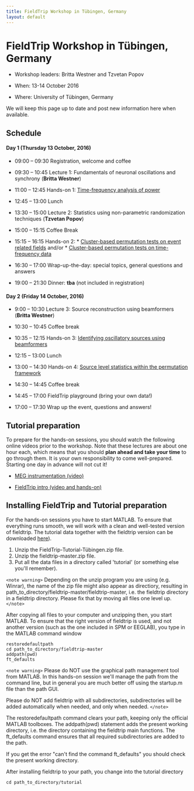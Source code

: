 ```yaml
---
title: FieldTrip Workshop in Tübingen, Germany
layout: default
---
```


# FieldTrip Workshop in Tübingen, Germany

*  Workshop leaders: Britta Westner and Tzvetan Popov

*  When: 13-14 October 2016

*  Where: University of Tübingen, Germany

We will keep this page up to date and post new information here when available.

## Schedule

####  Day 1 (Thursday 13 October, 2016)

*  09:00 – 09:30		Registration, welcome and coffee

*  09:30 – 10:45		Lecture 1: Fundamentals of neuronal oscillations and synchrony (**Britta Westner**)

*  11:00 – 12:45               Hands-on 1: [Time-frequency analysis of power](/tutorial/TimeFrequencyAnalysis)

*  12:45 – 13:00		Lunch

*  13:30 – 15:00               Lecture 2: Statistics using non-parametric randomization techniques (**Tzvetan Popov**)

*  15:00 – 15:15               Coffee Break

*  15:15 – 16:15               Hands-on 2:
        * [Cluster-based permutation tests on event related fields](/tutorial/cluster_permutation_timelock) and/or
        * [Cluster-based permutation tests on time-frequency data](/tutorial/cluster_permutation_freq)

*  16:30 – 17:00               Wrap-up-the-day: special topics, general questions and answers

*  19:00 – 21:30               Dinner: **tba** (not included in registration)

#### Day 2 (Friday 14 October, 2016)

*  9:00 – 10:30		Lecture 3: Source reconstruction using beamformers (**Britta Westner**)    

*  10:30 – 10:45		Coffee break

*  10:35 – 12:15               Hands-on 3: [Identifying oscillatory sources using beamformers ](/tutorial/beamformer)

*  12:15 – 13:00		Lunch

*  13:00 – 14:30		Hands-on 4: [Source level statistics within the permutation framework](/tutorial/aarhus/beamformingERF#meg_plotting_sources_of_response_related_evoked_field_using_statistical_threshold)

*  14:30 – 14:45               Coffee break

*  14:45 – 17:00               FieldTrip playground (bring your own data!)

*  17:00 – 17:30               Wrap up the event, questions and answers!

## Tutorial preparation

To prepare for the hands-on sessions, you should watch the following online videos prior to the workshop. Note that these lectures are about one hour each, which means that you should **plan ahead and take your time** to go through them. It is your own responsibility to come well-prepared. Starting one day in advance will not cut it!

*  [MEG instrumentation (video)](https://www.youtube.com/watch?v=15Qs4fuPpes)

*  [FieldTrip intro (video and hands-on)](/tutorial/introduction)

## Installing FieldTrip and Tutorial preparation

For the hands-on sessions you have to start MATLAB. To ensure that
everything runs smooth, we will work with a clean and well-tested
version of fieldtrip. The tutorial data together with the fieldtrip version can be downloaded [ here](https://depot.uni-konstanz.de/cgi-bin/exchange.pl?g=s38xv3f76w )).

 1.  Unzip the FieldTrip-Tutorial-Tübingen.zip file.
 2.  Unzip the fieldtrip-master.zip file.
 3.  Put all the data files in a directory called 'tutorial' (or something else you'll remember).

`<note warning>`
Depending on the unzip program you are using (e.g. Winrar), the name
of the zip file might also appear as directiory, resulting in
path_to_directory/fieldtrip-master/fieldtrip-master, i.e. the
fieldtrip directory in a fieldtrip directory. Please fix that by
moving all files one level up.
`</note>`

After copying all files to your computer and unzipping then, you start MATLAB. To ensure that the right version of fieldtrip is used, and not another version (such as the one included in SPM or EEGLAB), you type in the MATLAB command window

    restoredefaultpath
    cd path_to_directory/fieldtrip-master
    addpath(pwd)
    ft_defaults

`<note warning>`
Please do NOT use the graphical path management tool from MATLAB. In this hands-on session we'll manage the path from the command line, but in general you are much better off using the startup.m file than the path GUI.

Please do NOT add fieldtrip with all subdirectories, subdirectories will be added automatically when needed, and only when needed.
`</note>`

The restoredefaultpath command clears your path, keeping only the
official MATLAB toolboxes. The addpath(pwd) statement adds the
present working directory, i.e. the directory containing the fieldtrip
main functions. The ft_defaults command ensures that all required
subdirectories are added to the path.

If you get the error "can't find the command ft_defaults" you should check the present working directory.

After installing fieldtrip to your path, you change into the tutorial directory

    cd path_to_directory/tutorial
